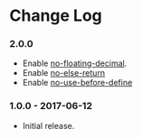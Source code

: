 Change Log
==========

### 2.0.0

* Enable [no-floating-decimal](http://eslint.org/docs/rules/no-floating-decimal).
* Enable [no-else-return](http://eslint.org/docs/rules/no-else-return)
* Enable [no-use-before-define](http://eslint.org/docs/rules/no-use-before-define)

### 1.0.0 - 2017-06-12

* Initial release.
